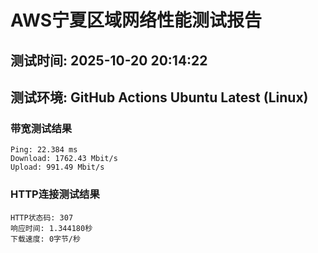 # AWS宁夏区域网络性能测试报告
## 测试时间: 2025-10-20 20:14:22
## 测试环境: GitHub Actions Ubuntu Latest (Linux)

### 带宽测试结果
```
Ping: 22.384 ms
Download: 1762.43 Mbit/s
Upload: 991.49 Mbit/s
```

### HTTP连接测试结果
```
HTTP状态码: 307
响应时间: 1.344180秒
下载速度: 0字节/秒
```

